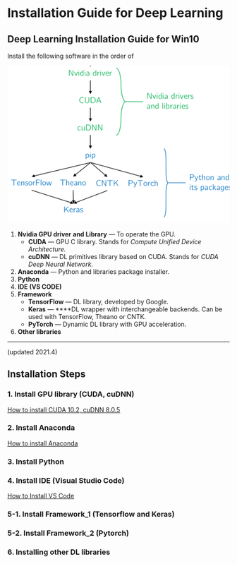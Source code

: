 # Installation Guide for Deep Learning

## Deep Learning Installation Guide for Win10 <a id="f126"></a>

Install the following software in the order of

![](../.gitbook/assets/image%20%28146%29.png)

1. **Nvidia GPU driver** **and Library** — To operate the GPU.
   * **CUDA** — GPU C library. Stands for _Compute Unified Device Architecture._
   * **cuDNN**  — DL primitives library based on CUDA. Stands for _CUDA Deep Neural Network._
2. **Anaconda**  — Python and libraries package installer. 
3. **Python**
4. **IDE \(VS CODE\)**
5. **Framework**
   * **TensorFlow** — DL library, developed by Google.
   * **Keras** — ****DL wrapper with interchangeable backends. Can be used with TensorFlow, Theano or CNTK.
   * **PyTorch**  — Dynamic DL library with GPU acceleration.
6. **Other libraries**

---

\(updated 2021.4\)

## Installation Steps

### **1.** Install  GPU library \(CUDA, cuDNN\) 

[How to install CUDA 10.2, cuDNN 8.0.5  ](../deep-learning-framework/cuda-installation.md#9f39)

### **2. Install Anaconda**

[How to install Anaconda](../programming/dl-library-tools/underconstruction-1.md#conda-installation)

### 3. Install Python

### 4. Install IDE \(Visual Studio Code\)

[How to Install VS Code](../deep-learning-framework/ide/vscode/#installation)

### 5-1. Install  Framework\_1 \(Tensorflow and Keras\)

### 5-2. Install  Framework\_2 \(Pytorch\)

### 6. Installing other DL libraries



## 





